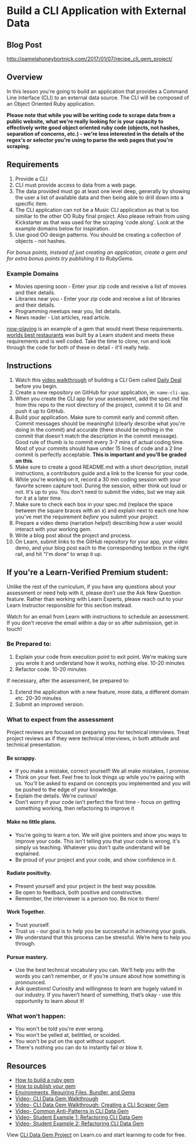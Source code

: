 # Build a CLI Application with External Data

## Blog Post
http://pamelahoneybortnick.com/2017/01/07/recipe_cli_gem_project/

## Overview

In this lesson you're going to build an application that provides a Command Line Interface (CLI) to an external data source. The CLI will be composed of an Object Oriented Ruby application. 

**Please note that while you will be writing code to scrape data from a public website, what we're really looking for is your capacity to effectively write good object oriented ruby code (objects, not hashes, separation of concerns, etc.) - we're less interested in the details of the regex's or selector you're using to parse the web pages that you're scraping.**

## Requirements

1. Provide a CLI
2. CLI must provide access to data from a web page.
3. The data provided must go at least one level deep, generally by showing the user a list of available data and then being able to drill down into a specific item.
4. The CLI application can not be a Music CLI application as that is too similiar to the other OO Ruby final project. Also please refrain from using Kickstarter as that was used for the scraping 'code along'. Look at the example domains below for inspiration.
5. Use good OO design patterns. You should be creating a collection of objects - not hashes.


*For bonus points, instead of just creating an application, create a gem and for extra bonus points try publishing it to RubyGems.*

### Example Domains

- Movies opening soon - Enter your zip code and receive a list of movies and their details.
- Libraries near you -  Enter your zip code and receive a list of libraries and their details.
- Programming meetups near you, list details.
- News reader - List articles, read article.

[now-playing](https://github.com/learn-co-curriculum/now-playing-cli-gem) is an example of a gem that would meet these requirements.
[worlds best restaurants](https://github.com/dannyd4315/worlds-best-restaurants-cli-gem) was built by a Learn student and meets these requirements and is well coded.
Take the time to clone, run and look through the code for both of these in detail - it'll really help.

## Instructions

1. Watch this [video walkthrough](https://www.youtube.com/watch?v=_lDExWIhYKI) of building a CLI Gem called [Daily Deal](https://github.com/learn-co-curriculum/daily_deal) before you begin.
2. Create a new repository on GitHub for your application, ie: `name-cli-app`.
3. When you create the CLI app for your assessment, add the spec.md file from this repo to the root directory of the project, commit it to Git and push it up to GitHub.
4. Build your application. Make sure to commit early and commit often. Commit messages should be meaningful (clearly describe what you're doing in the commit) and accurate (there should be nothing in the commit that doesn't match the description in the commit message). Good rule of thumb is to commit every 3-7 mins of actual coding time. Most of your commits should have under 15 lines of code and a 2 line commit is perfectly acceptable. **This is important and you'll be graded on this**.
5. Make sure to create a good README.md with a short description, install instructions, a contributors guide and a link to the license for your code.
6. While you're working on it, record a 30 min coding session with your favorite screen capture tool. During the session, either think out loud or not. It's up to you. You don't need to submit the video, but we may ask for it at a later time.
7. Make sure to check each box in your spec.md (replace the space between the square braces with an x) and explain next to each one how you've met the requirement *before* you submit your project.
8. Prepare a video demo (narration helps!) describing how a user would interact with your working gem.
9. Write a blog post about the project and process.
10. On Learn, submit links to the GitHub repository for your app, your video demo, and your blog post each to the corresponding textbox in the right rail, and hit "I'm done" to wrap it up.  


## If you're a Learn-Verified Premium student: 

Unlike the rest of the curriculum, if you have any questions about your assessment or need help with it, please don’t use the Ask New Question feature. Rather than working with Learn Experts, please reach out to your Learn Instructor responsible for this section instead.

Watch for an email from Learn with instructions to schedule an assessment. If you don't receive the email within a day or so after submission, get in touch!

### Be Prepared to:

1. Explain your code from execution point to exit point. We're making sure you wrote it and understand how it works, nothing else. 10-20 minutes
2. Refactor code. 10-20 minutes

If necessary, after the assessment, be prepared to:

1. Extend the application with a new feature, more data, a different domain etc. 20-30 minutes
2. Submit an improved version.

### What to expect from the assessment

Project reviews are focused on preparing you for technical interviews. Treat project reviews as if they were technical interviews, in both attitude and technical presentation. 

#### Be scrappy.
- If you make a mistake, correct yourself! We all make mistakes, I promise.
- Think on your feet. Feel free to look things up while you're pairing with us. You'll be asked to expand on concepts you implemented and you will be pushed to the edge of your knowledge.
- Explain the details. We're curious!
- Don’t worry if your code isn’t perfect the first time - focus on getting something working, then refactoring to improve it

#### Make no little plans.
- You're going to learn a ton. We will give pointers and show you ways to improve your code. This isn't telling you that your code is wrong, it's simply us teaching. Whatever you don't quite understand will be explained.
- Be proud of your project and your code, and show confidence in it. 

#### Radiate positivity.
- Present yourself and your project in the best way possible. 
- Be open to feedback, both positive and constructive. 
- Remember, the interviewer is a person too. Be nice to them!

#### Work Together.
- Trust yourself.
- Trust us - our goal is to help you be successful in achieving your goals.
- We understand that this process can be stressful. We’re here to help you through. 

#### Pursue mastery.
- Use the best technical vocabulary you can. We’ll help you with the words you can’t remember, or if you’re unsure about how something is pronounced. 
- Ask questions! Curiosity and willingness to learn are hugely valued in our industry. If you haven’t heard of something, that’s okay - use this opportunity to learn about it!


### What won't happen:

- You won't be told you're ever wrong.
- You won't be yelled at, belittled, or scolded.
- You won't be put on the spot without support.
- There's nothing you can do to instantly fail or blow it.

## Resources

- [How to build a ruby gem](http://guides.rubygems.org/make-your-own-gem/)
- [How to publish your gem](http://guides.rubygems.org/publishing/)
- [Environments, Requiring Files, Bundler, and Gems](https://www.youtube.com/watch?v=XBgZLm-sdl8) 
- [Video- CLI Data Gem Walkthrough](https://www.youtube.com/watch?v=_lDExWIhYKI)
- [Video- CLI Data Gem Walkthrough: Creating a CLI Scraper Gem](https://www.youtube.com/watch?v=Y5X6NRQi0bU)
- [Video- Common Anti-Patterns in CLI Data Gem](https://www.youtube.com/watch?v=cbMa87oWv08)
- [Video- Student Example 1: Refactoring CLI Data Gem](https://www.youtube.com/watch?v=JEL_PXr74qQ)
- [Video- Student Example 2: Refactoring CLI Data Gem](https://www.youtube.com/watch?v=Lt0oyHiKWIw)


<p class='util--hide'>View <a href='https://learn.co/lessons/cli-data-gem-assessment'>CLI Data Gem Project</a> on Learn.co and start learning to code for free.</p>

